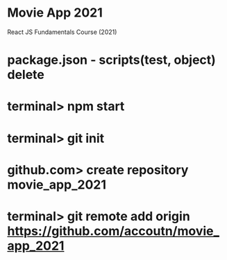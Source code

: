 # Movie App 2021

React JS Fundamentals Course (2021)

# package.json - scripts(test, object) delete
# terminal> npm start
# terminal> git init
# github.com> create repository movie_app_2021
# terminal> git remote add origin https://github.com/accoutn/movie_app_2021